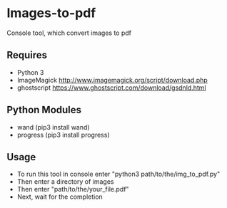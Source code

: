 Images-to-pdf
=============
Console tool, which convert images to pdf

Requires
-------------
 * Python 3
 * ImageMagick http://www.imagemagick.org/script/download.php
 * ghostscript https://www.ghostscript.com/download/gsdnld.html
 
Python Modules
--------------
 * wand (pip3 install wand)
 * progress (pip3 install progress)

Usage
--------------
 - To run this tool in console enter "python3 path/to/the/img_to_pdf.py"
 - Then enter a directory of images
 - Then enter "path/to/the/your_file.pdf"
 - Next, wait for the completion
